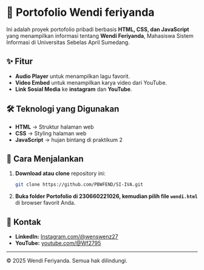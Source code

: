 # 📌 Portofolio Wendi feriyanda 

Ini adalah proyek portofolio pribadi berbasis **HTML, CSS, dan JavaScript** yang menampilkan informasi tentang **Wendi Feriyanda**, Mahasiswa Sistem Informasi di Universitas Sebelas April Sumedang.

## ✨ Fitur
- **Audio Player** untuk menampilkan lagu favorit.
- **Video Embed** untuk menampilkan karya video dari YouTube.
- **Link Sosial Media** ke **instagram** dan **YouTube**.

## 🛠️ Teknologi yang Digunakan
- **HTML** → Struktur halaman web
- **CSS** → Styling halaman web
- **JavaScript** → hujan bintang di praktikum 2

## 🚀 Cara Menjalankan
1. **Download atau clone** repository ini:
   ```bash
   git clone https://github.com/PBWFEND/SI-IVA.git
   ```
2. **Buka folder Portofolio di 230660221026, kemudian pilih file `wendi.html`** di browser favorit Anda.


## 📌 Kontak
- **LinkedIn:** [Instagram.com/@wenswenz27](https://www.instagram.com/wenswenz27)
- **YouTube:** [youtube.com/@Wf2795](https://www.youtube.com/@Wf2795)

---

© 2025 Wendi Feriyanda. Semua hak dilindungi.

